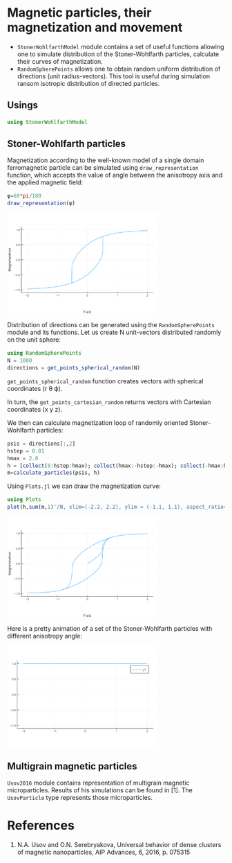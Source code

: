 # Magnetic particles, their magnetization and movement
* `StonerWohlfarthModel` module contains a set of useful functions allowing one to simulate distribution of the Stoner-Wohlfarth particles, calculate their curves of magnetization.
* `RandomSpherePoints` allows one to obtain random uniform distribution of directions (unit radius-vectors). This tool is useful during simulation ransom isotropic distribution of directed particles.


## Usings
```julia
using StonerWohlfarthModel
```

## Stoner-Wohlfarth particles
Magnetization according to the well-known model of a single domain ferromagnetic particle can be simulated using `draw_representation` function, which accepts the value of angle between the anisotropy axis and the applied magnetic field:
```julia
ψ=60*pi/180
draw_representation(ψ)
```

<img src="./single_sw_particle.png" alt="Stoner-Wohlfarth particle at psi=60 degrees" width="350"/>

Distribution of directions can be generated using the `RandomSpherePoints` module and its functions. Let us create N unit-vectors distributed randomly on the unit sphere:
```julia
using RandomSpherePoints
N = 1000
directions = get_points_spherical_random(N)
``` 
`get_points_spherical_random` function creates vectors with spherical coordinates (r θ ϕ). 

In turn, the `get_points_cartesian_random` returns vectors with Cartesian coordinates (x y z).


We then can calculate magnetization loop of randomly oriented Stoner-Wohlfarth particles:
```julia
psis = directions[:,2]
hstep = 0.01
hmax = 2.0
h = [collect(0:hstep:hmax); collect(hmax:-hstep:-hmax); collect(-hmax:hstep:hmax)]
m=calculate_particles(psis, h)
```
Using `Plots.jl` we can draw the magnetization curve:
```julia
using Plots
plot(h,sum(m,1)'/N, xlim=(-2.2, 2.2), ylim = (-1.1, 1.1), aspect_ratio=[1 2], legend=:none, xlabel="Field", ylabel = "Magnetization")
``` 

<img src="./sw_particle_distribution.png" alt="A set of randomly oriented particles" width="350"/>

Here is a pretty animation of a set of the Stoner-Wohlfarth particles with different anisotropy angle:

<img src="./anim_sw_particles.gif" alt="Different SwParticles" width="350"/>

## Multigrain magnetic particles

`Usov2016` module contains representation of multigrain magnetic microparticles. Results of his simulations can be found in [1]. The `UsovParticle` type represents those microparticles.

# References
1. N.A. Usov and O.N. Serebryakova, Universal behavior of dense clusters of magnetic nanoparticles, AIP Advances, 6, 2016, p. 075315
